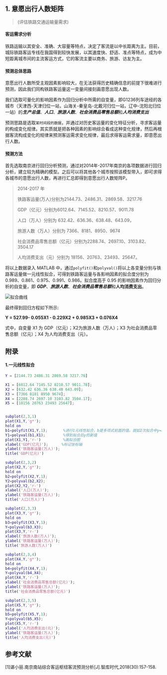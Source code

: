 ## 1.   意愿出行人数矩阵

> (评估铁路交通运输量需求)

#### 客运需求分析

铁路运输以其安全、准确、大容量等特点，决定了客流是以中长距离为主。目前，城际铁路客运专线在我国得到较快发展，以其速度快、舒适、准点等特点，成为中短距离城市间的主流客运方式，它的客流主要以商务、旅游、访友为主。

#### 预测总体思路

意愿出行人数所受主观因素影响较大，在无法获得历史精确信息的前提下很难进行预测，因此我们同构铁路客运量这一变量间接刻画意愿出现人数。

我们选取可量化的影响因素作为回归分析中所需的自变量，即G1236列车途经的各城市（天津西-天津归位一站，山海关-秦皇岛-北戴河归位一站，辽中-沈阳北归位一站）的***生产总值***、***人口***、***旅游人数***、***社会消费品零售总额***和***人均消费支出***

预测思路是选取`某时间段的数据`，并通过对历史客运量的变化特征分析，寻求客运量的构成变化规律。其实质就是把各种因素的影响综合看成这种变化规律，然后再根据客流构成变化的规律来预测客运需求变化规律，最后求得客运需求量，即意愿出行人数。

#### 预测方法

首先选取南京进行回归分析预测，通过对2014年-2017年南京的各项数据进行回归分析，建立较为精确的模型。之后可以将其他各个城市按照该模型带入，即可求得各城市的意愿出行人数，再进行汇总即得到意愿出行人数矩阵P。

> 2014-2017 年 
>
> 铁路客运量(万人)分别为2144.73、2486.31、2869.58、3217.76
>
> GDP（亿元）分别为6012.64、7145.52、8210.57、9011.78
>
> 人口（万人）分别为 632.42、636.36、638.48、643.09， 
>
> 旅游人数（万人）分别为 7366、8181、8950、9674
>
> 社会消费品零售总额（亿元）分别为2288.74、2697.10、3103.82、3504.17
>
> 人均消费支出（元）分别为 18156、20763、23493、25647。

将以上数据录入 MATLAB 中，通过`polyfit()`和`polyval()`将以上各变量分别与铁路客运量做一元线性拟合，可得到铁路客运量与各影响因素的拟合度分别为0.989、0.861、0.975、0.991、0.986。拟合度高于 0.95 的影响因素作为回归分析的自变量，即 ***GDP***、***旅游人数***、***社会消费品零售总额***和**人均消费支出**。

![拟合曲线](https://upload-images.jianshu.io/upload_images/12014150-450d7097b0025a57.png?imageMogr2/auto-orient/strip%7CimageView2/2/w/1240)

最终得到回归方程如下所示:

**Y = 527.99- 0.055X1 - 0.229X2 + 0.985X3 + 0.076X4**

式中，自变量 X1 为 GDP（亿元）；X2为旅游人数（万人）；X3 为社会消费品零
售总额（亿元）；X4 为人均消费支出（元）。















## 附录

#### 1.一元线性拟合

```matlab
Y = [2144.73 2486.31 2869.58 3217.76]

X1 = [6012.64 7145.52 8210.57 9011.78];
X2 = [632.42 636.36 638.48 643.09];
X3 = [7366 8181 8950 9674];
X4 = [2288.74 2697.10 3103.82 3504.17];
X5 = [18156 20763 23493 25647];


subplot(2,3,1)
plot(X1,Y,'g*');
hold on
b1=polyfit(X1,Y,1);       %进行1元线性拟合，b是多项式前面的值。就如2次拟合中y=ax+b,a,b的值。
Y1=polyval(b1,X1);        %得到拟合后y的新值
plot(X1,Y1,'r-')          %画拟合图
xlabel('GDP(亿元)');      %标记坐标轴
ylabel('铁路客运量(万人)');
title('GDP(亿元)')

subplot(2,3,2)
plot(X2,Y,'g*');
hold on
b2=polyfit(X2,Y,1);
Y2=polyval(b2,X2); 
plot(X2,Y2,'r-')
xlabel('人口(万人)');
ylabel('铁路客运量(万人)');
title('人口(万人)')

subplot(2,3,3)
plot(X3,Y,'g*');
hold on
b3=polyfit(X3,Y,1);
Y=polyval(b3,X3); 
plot(X3,Y,'r-')
xlabel('旅游人数(万人)');
ylabel('铁路客运量(万人)');
title('旅游人数(万人)')

subplot(2,3,4)
plot(X4,Y,'g*');
hold on
b4=polyfit(X4,Y,1);
Y=polyval(b4,X4); 
plot(X4,Y,'r-')
xlabel('社会消费品零售总额(亿元)');
ylabel('铁路客运量(万人)');
title('社会消费品零售总额(亿元)')

subplot(2,3,5)
plot(X5,Y,'g*');
hold on
b5=polyfit(X5,Y,1);
Y=polyval(b5,X5); 
plot(X5,Y,'r-')
xlabel('人均消费支出(元)');
ylabel('铁路客运量(万人)');
title('人均消费支出(元)')
```



## 参考文献

[1]谌小丽.南京南站综合客运枢纽客流预测分析[J].智库时代,2018(30):157-158.
